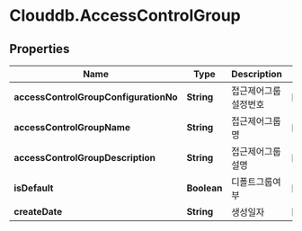 # Clouddb.AccessControlGroup

## Properties
Name | Type | Description | Notes
------------ | ------------- | ------------- | -------------
**accessControlGroupConfigurationNo** | **String** | 접근제어그룹설정번호 | [optional] 
**accessControlGroupName** | **String** | 접근제어그룹명 | [optional] 
**accessControlGroupDescription** | **String** | 접근제어그룹설명 | [optional] 
**isDefault** | **Boolean** | 디폴트그룹여부 | [optional] 
**createDate** | **String** | 생성일자 | [optional] 


